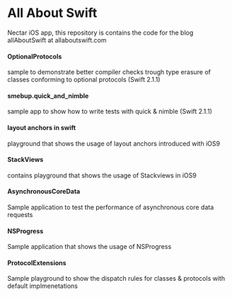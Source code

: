 All About Swift
==============

Nectar iOS app, this repository is contains the code for the blog allAboutSwift at allaboutswift.com


#### OptionalProtocols 

sample to demonstrate better compiler checks trough type erasure of classes conforming to optional protocols (Swift 2.1.1)

#### smebup.quick_and_nimble 

sample app to show how to write tests with quick & nimble (Swift 2.1.1)

#### layout anchors in swift

playground that shows the usage of layout anchors introduced with iOS9 

#### StackViews 

contains playground that shows the usage of Stackviews in iOS9 

#### AsynchronousCoreData

Sample application to test the performance of asynchronous core data requests

#### NSProgress 

Sample application that shows the usage of NSProgress 

#### ProtocolExtensions 

Sample playground to show the dispatch rules for classes & protocols with default implmenetations 

